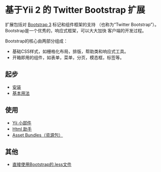 基于Yii 2 的 Twitter Bootstrap 扩展
=====================================

扩展包括对 [Bootstrap 3](http://getbootstrap.com/) 标记和组件框架的支持
（也称为“Twitter Bootstrap”）。 Bootstrap是一个优秀的，响应式框架，可以大大加快
客户端的开发过程。

Bootstrap的核心由两部分组成：

- 基础CSS样式，如栅格化布局，排版，帮助类和响应式工具。
- 开箱即用的组件，如表单，菜单，分页，模态框，标签等。

起步
---------------

* [安装](installation.md)
* [基本用法](basic-usage.md)

使用
----- 

* [Yii 小部件](usage-widgets.md)
* [Html 助手](helper-html.md)
* [Asset Bundles（资源包）](asset-bundles.md)

其他
-----------------

* [直接使用Bootstrap的.less文件](topics-less.md)